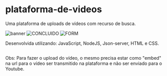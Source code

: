 # plataforma-de-videos

Uma plataforma de uploads de vídeos com recurso de busca.

![banner](https://user-images.githubusercontent.com/42097591/223419183-528c8fee-b8ab-44a5-8fb6-80852b1f4892.png)
![CONCLUIDO](https://user-images.githubusercontent.com/42097591/223419185-bfe6f6f0-a679-4798-b604-5df8214c3342.png)
![FORM](https://user-images.githubusercontent.com/42097591/223419188-5946e5d6-3b1d-42dc-9c0e-b53c6bba284f.png)


Desenvolvida utilizando: JavaScript, NodeJS, Json-server, HTML e CSS.

##

Obs: Para fazer o upload do vídeo, o mesmo precisa estar como "embed" na url para o vídeo ser transmitido na plataforma e não ser enviado para o Youtube.
